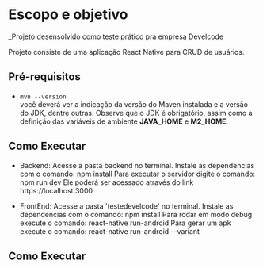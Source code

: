 # Escopo e objetivo

_Projeto desensolvido como teste prático pra empresa Develcode

Projeto consiste de uma aplicação React Native para CRUD de usuários.

## Pré-requisitos

- `mvn --version`<br>
  você deverá ver a indicação da versão do Maven instalada e
  a versão do JDK, dentre outras. Observe que o JDK é obrigatório, assim como
  a definição das variáveis de ambiente **JAVA_HOME** e **M2_HOME**.

## Como Executar

- Backend:
Acesse a pasta backend no terminal.
Instale as dependencias com o comando: npm install
Para executar o servidor digite o comando: npm run dev
Ele poderá ser acessado através do link https://localhost:3000

- FrontEnd:
Acesse a pasta 'testedevelcode' no terminal.
Instale as dependencias com o comando: npm install
Para rodar em modo debug execute o comando: react-native run-android 
Para gerar um apk execute o comando: react-native run-android --variant

## Como Executar
